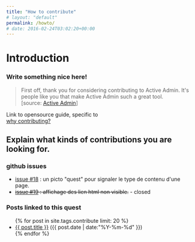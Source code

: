 ```yaml
---
title: "How to contribute"
# layout: "default"
permalink: /howto/
# date: 2016-02-24T03:02:20+00:00
---
```


# Introduction

### Write something nice here!

>First off, thank you for considering contributing to Active Admin. It's people like you that make Active Admin such a great tool.  
[source: [Active Admin](https://github.com/activeadmin/activeadmin/blob/master/CONTRIBUTING.md)]

Link to opensource guide, specific to  
[why contributing?](https://opensource.guide/how-to-contribute/)

## Explain what kinds of contributions you are looking for.
### github issues
- [issue #18](https://github.com/nicolasdb/nicolasdb.github.io/issues/18) : un picto "quest" pour signaler le type de contenu d'une page.
- ~~[issue #19](https://github.com/nicolasdb/nicolasdb.github.io/issues/19) : affichage des lien html non visible.~~ - closed


### Posts linked to this quest
<ul class="posts">
{% for post in site.tags.contribute limit: 20 %} <!-- change the name after site.tags.***** to select the tag -->
  <div class="post_info">
    <li>
         <a href="{{ post.url }}">{{ post.title }}</a>
         <span>({{ post.date | date:"%Y-%m-%d" }})</span>
    </li>
    </div>
  {% endfor %}
</ul>

